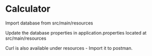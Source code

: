 # Calculator
Import database from src/main/resources

Update the database properties in application.properties located at src/main/resources

Curl is also available under resources - Import it to postman.
